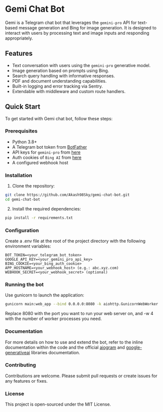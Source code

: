 # Gemi Chat Bot

Gemi is a Telegram chat bot that leverages the `gemini-pro` API for text-based message generation and Bing for image generation. It is designed to interact with users by processing text and image inputs and responding appropriately.

## Features

- Text conversation with users using the `gemini-pro` generative model.
- Image generation based on prompts using Bing.
- Search query handling with informative responses.
- PDF and document understanding capabilities.
- Built-in logging and error tracking via Sentry.
- Extendable with middleware and custom route handlers.

## Quick Start

To get started with Gemi chat bot, follow these steps:

### Prerequisites

- Python 3.8+
- A Telegram bot token from [BotFather](https://t.me/BotFather)
- API keys for `gemini-pro` from [here](https://makersuite.google.com/app/apikey)
- Auth cookies of `Bing AI` from [here](https://github.com/Integration-Automation/ReEdgeGPT?tab=readme-ov-file#getting-authentication)
- A configured webhook host

### Installation

1. Clone the repository:

```bash
git clone https://github.com/Akash98Sky/gemi-chat-bot.git
cd gemi-chat-bot
```

2. Install the required dependencies:

```bash
pip install -r requirements.txt
```

### Configuration

Create a .env file at the root of the project directory with the following environment variables:
```
BOT_TOKEN=<your_telegram_bot_token>
GOOGLE_API_KEY=<your_gemini_pro_api_key>
BING_COOKIE=<your_bing_auth_cookie>
APP_HOSTNAME=<your_webhook_host> (e.g.: abc.xyz.com)
WEBHOOK_SECRET=<your_webhook_secret> (optional)
```

### Running the bot
Use gunicorn to launch the application:

```bash
gunicorn main:web_app --bind 0.0.0.0:8080 -k aiohttp.GunicornWebWorker
```

Replace 8080 with the port you want to run your web server on, and -w 4 with the number of worker processes you need.

### Documentation
For more details on how to use and extend the bot, refer to the inline documentation within the code and the official [aiogram](https://docs.aiogram.dev/en/latest/) and [google-generativeai](https://ai.google.dev/tutorials/python_quickstart) libraries documentation.

### Contributing
Contributions are welcome. Please submit pull requests or create issues for any features or fixes.

### License
This project is open-sourced under the MIT License.
